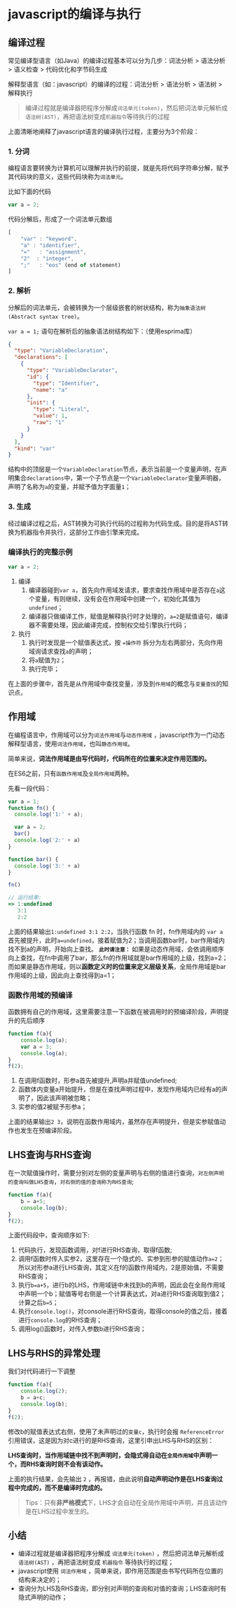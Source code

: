 # javascript的编译与执行

## 编译过程

常见编译型语言（如Java）的编译过程基本可以分为几步：词法分析 > 语法分析 > 语义检查 > 代码优化和字节码生成

解释型语言（如：javascript）的编译的过程：词法分析 > 语法分析 > 语法树 > 解释执行

> 编译过程就是编译器把程序分解成`词法单元(token)`，然后把词法单元解析成`语法树(AST)`，再把语法树变成`机器指令`等待执行的过程

上面清晰地阐释了javascript语言的编译执行过程，主要分为3个阶段：

### 1. 分词

编程语言要转换为计算机可以理解并执行的前提，就是先将代码字符串分解，赋予其代码块的意义，这些代码块称为`词法单元`。

比如下面的代码

``` javascript
var a = 2;
```
代码分解后，形成了一个词法单元数组

``` javascript
[
    "var" : "keyword",
    "a" : "identifier",
    "="   : "assignment",
    "2"  : "integer",
    ";"   : "eos" (end of statement)
]
```

### 2. 解析

分解后的词法单元，会被转换为一个层级嵌套的树状结构，称为`抽象语法树(Abstract syntax tree)`。

`var a = 1;` 语句在解析后的抽象语法树结构如下：（使用esprima库）

```json
{
  "type": "VariableDeclaration",
  "declarations": [
    {
      "type": "VariableDeclarator",
      "id": {
        "type": "Identifier",
        "name": "a"
      },
      "init": {
        "type": "Literal",
        "value": 1,
        "raw": "1"
      }
    }
  ],
  "kind": "var"
}
```

结构中的顶层是一个`VariableDeclaration`节点，表示当前是一个变量声明，在声明集合`declarations`中，第一个子节点是一个`VariableDeclarator`变量声明器，声明了名称为`a`的变量，并赋予值为字面量`1`；

### 3. 生成

经过编译过程之后，AST转换为可执行代码的过程称为代码生成。目的是将AST转换为机器指令并执行，这部分工作由引擎来完成。

### 编译执行的完整示例

``` javascript
var a = 2;
```

1. 编译
    1. 编译器碰到`var a`，首先向作用域发请求，要求查找作用域中是否存在`a`这个变量，有则继续，没有会在作用域中创建一个，初始化其值为 `undefined`；
    2. 编译器只做编译工作，赋值是解释执行时才处理的，`a=2`是赋值语句，编译器不需要处理，因此编译完成，控制权交给引擎执行代码；
2. 执行
    1. 执行时发现是一个赋值表达式，按 `=操作符` 拆分为左右两部分，先向作用域询请求查找`a`的声明；
    2. 将`a`赋值为`2`；
    3. 执行完毕；

在上面的步骤中，首先是从作用域中查找变量，涉及到`作用域`的概念与`变量查找`的知识点，

## 作用域

在编程语言中，作用域可以分为`词法作用域`与`动态作用域`
，javascript作为一门动态解释型语言，使用`词法作用域`，也叫`静态作用域`。

简单来说，**词法作用域是由写代码时，代码所在的位置来决定作用范围的。**

在ES6之前，只有`函数作用域`及`全局作用域`两种。

先看一段代码：

``` js
var a = 1;
function fn() {
  console.log('1:' + a);

  var a = 2;
  bar()
  console.log('2:' + a)
}

function bar() {
  console.log('3:' + a)
}

fn()

// 运行结果:
=> 1:undefined
   3:1
   2:2
```

上面的结果输出`1:undefined 3:1 2:2`，当执行函数 fn 时，fn作用域内的 `var a` 首先被提升，此时`a=undefined`，接着赋值为2；当调用函数bar时，bar作用域内找不到a的声明，开始向上查找。
**`此时请注意：`** 如果是动态作用域，会依调用顺序向上查找，在fn中调用了bar，那么fn的作用域就是bar作用域的上级，找到a=2；而如果是静态作用域，则以**函数定义时的位置来定义层级关系**，全局作用域是bar作用域的上级，因此向上查找得到a=1；

### 函数作用域的预编译

函数拥有自己的作用域，这里需要注意一下函数在被调用时的预编译阶段，声明提升的先后顺序

``` js
function f(a){
    console.log(a);
    var a = 3;
    console.log(a);
}
f(2);
```

1. 在调用f函数时，形参a首先被提升,声明a并赋值undefined;
2. 函数体内变量a开始提升，但是在查找声明过程中，发现作用域内已经有a的声明了，因此该声明被忽略；
3. 实参的值2被赋予形参a；

上面的结果输出`2 3`，说明在函数作用域内，虽然存在声明提升，但是实参赋值动作也发生在预编译阶段。

## LHS查询与RHS查询

在一次赋值操作时，需要分别对左侧的变量声明与右侧的值进行查询，`对左侧声明的查询叫做LHS查询`，`对右侧的值的查询称为RHS查询`;

```javascript
function f(a){
    b = a+5;
    console.log(b);
}
f(2);
```

上面代码段中，查询顺序如下:

1. 代码执行，发现函数调用，对f进行RHS查询，取得f函数;
2. 调用f函数时传入实参2，这里存在一个隐式的、实参到形参的赋值动作`a=2`；所以对形参a进行LHS查询，其定义在f的函数作用域内，2是原始值，不需要RHS查询；
3. 执行`b=a+5`，进行b的LHS，作用域链中未找到b的声明，因此会在全局作用域中声明一个b；赋值等号右侧是一个计算表达式，对a进行RHS查询取到值2；计算之后`b=5`；
4. 执行`console.log()`，对console进行RHS查询，取得console的值之后，接着进行`console.log`的RHS查询；
5. 调用log()函数时，对传入参数b进行RHS查询；

## LHS与RHS的异常处理

我们对代码进行一下调整

``` js
function f(a){
    console.log(2);
    b = a+c;
    console.log(b);
}
f(2);
```

修改b的赋值表达式右侧，使用了未声明过的`变量c`，执行时会报 `ReferenceError`引用错误，这是因为对c进行的是RHS查询，这里引申出LHS与RHS的区别：

**LHS查询时，当作用域链中找不到声明时，会隐式得自动在`全局作用域`中声明一个，而RHS查询时则不会有该动作。** 

上面的执行结果，会先输出 `2` ，再报错，由此说明**自动声明动作是在LHS查询过程中完成的，而不是编译时完成的。**

> Tips：只有**非严格模式**下，LHS才会自动在全局作用域中声明，并且该动作是在LHS过程中发生的。

## 小结

- 编译过程就是编译器把程序分解成 `词法单元(token)` ，然后把词法单元解析成 `语法树(AST)` ，再把语法树变成 `机器指令` 等待执行的过程；
- javascript使用 `词法作用域` ，简单来说，即作用范围是由书写代码所在位置的结构来决定的；
- 查询分为LHS及RHS查询，即分别对声明的查询和对值的查询；LHS查询时有隐式声明的动作；
